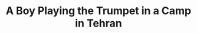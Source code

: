 ---
pid: obj2
grant_year_type: 2016 Digitization Project Grant
institution_name: Pilsudski Institute of America
institution_link: http://www.pilsudski.org/en/
collection_name: Photographs of Polish Soldiers and Civilians During WWII (1939-1945)
collection_link: http://dcmny.org/islandora/object/pilsudski%3Awwii
description: 'Collection of over 1000 photographs of Polish Armed Forces in the West,
  including organized military formations, established in the autumn of 1939 outside
  of Poland, on the basis of inter-allied agreements signed with France and the United
  Kingdom. The Polish Armed Forces were commanded by the Commander-in-Chief General
  Władysław Sikorski and later on General Kazimierz Sosnkowski. This collection includes
  three major groups of photographs associated with three military formations: Polish
  Armed Forces in the United Kingdom (1940-1944), the formation of Anders’ Army in
  the East, and the life of soldiers of the Polish Independent Carpathian Rifle Brigade
  in Africa (1940-1942).'
title: A Boy Playing the Trumpet in a Camp in Tehran
source: http://dcmny.org/islandora/object/pilsudski%3A203
permalink: "/projects/obj2/"
layout: projects_item
---